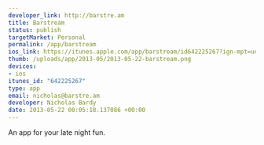 ```yaml
--- 
developer_link: http://barstre.am
title: Barstream
status: publish
targetMarket: Personal
permalink: /app/barstream
ios_link: https://itunes.apple.com/app/barstream/id642225267?ign-mpt=uo%3D5
thumb: /uploads/app/2013-05/2013-05-22-barstream.png
devices: 
- ios
itunes_id: "642225267"
type: app
email: nicholas@barstre.am
developer: Nicholas Bardy
date: 2013-05-22 00:05:18.137086 +00:00
---
```


An app for your late night fun.

